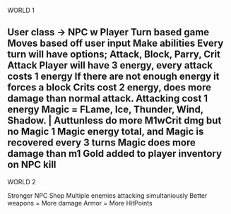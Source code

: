 WORLD 1

User class -> NPC w Player
Turn based game
Moves based off user input
Make abilities
Every turn will have options; Attack, Block, Parry, Crit Attack
Player will have 3 energy, every attack costs 1 energy
If there are not enough energy it forces a block
Crits cost 2 energy, does more damage than normal attack.
Attacking cost 1 energy
Magic = FLame, Ice, Thunder, Wind, Shadow. | Auttunless do more M1wCrit dmg but no Magic
1 Magic energy total, and Magic is recovered every 3 turns
Magic does more damage than m1
Gold added to player inventory on NPC kill
-----------------------------------------------------------------------------
WORLD 2

Stronger NPC
Shop
Multiple enemies attacking simultaniously
Better weapons = More damage
Armor = More HitPoints